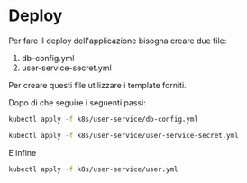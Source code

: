 # Deploy

Per fare il deploy dell'applicazione bisogna creare due file:

1. db-config.yml
2. user-service-secret.yml

Per creare questi file utilizzare i template forniti.

Dopo di che seguire i seguenti passi:

```bash
kubectl apply -f k8s/user-service/db-config.yml
```

```bash
kubectl apply -f k8s/user-service/user-service-secret.yml
```

E infine 

```bash
kubectl apply -f k8s/user-service/user.yml
```